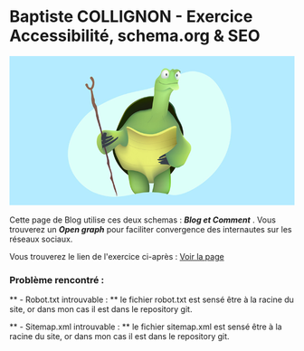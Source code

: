 # Baptiste COLLIGNON - Exercice Accessibilité, schema.org  &amp;  SEO

![image](img/draw_kung_fu_panda_Oogway.jpg "image logo")

Cette page de Blog utilise ces deux schemas  : **_Blog et Comment_** .
Vous trouverez un **_Open graph_** pour faciliter convergence des internautes sur les réseaux sociaux.

Vous trouverez le lien de l'exercice ci-après :
[Voir la page](https://bcollignonecv.github.io/TP-semantic/ "blog")

### Problème rencontré : 

** - Robot.txt introuvable : **
    le fichier robot.txt est sensé être à la racine du site, or dans mon cas il est dans le repository git. 

** - Sitemap.xml introuvable : **
    le fichier sitemap.xml est sensé être à la racine du site, or dans mon cas il est dans le repository git. 
